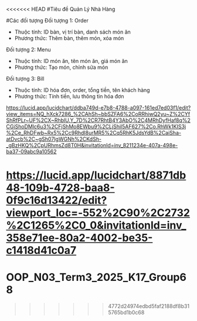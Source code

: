 <<<<<<< HEAD
#Tiêu đề
Quản Lý Nhà Hàng

#Các đối tượng
Đối tượng 1: Order
- Thuộc tính: ID bàn, vị trí bàn, danh sách món ăn
- Phương thức: Thêm bàn, thêm món, xóa món

Đối tượng 2: Menu
- Thuộc tính: ID món ăn, tên món ăn, giá món ăn
- Phương thức: Tạo món, chỉnh sửa món

Đối tượng 3: Bill
- Thuộc tính: ID hóa đơn, order, tổng tiền, tên khách hàng
- Phương thức: Tính tiền, lưu thông tin hóa đơn










https://lucid.app/lucidchart/ddba749d-e7b8-4788-a097-161ed7ed03f1/edit?view_items=NQ_hXck7286_%2CAhSh~bbSZFA6%2CoRRhiwQ2yu~Z%2CYfShRfPLr~UF%2CX~RhblU.Y_7D%2CR7RhtB4Y3AbO%2C4MRhDyfHaf8q%2CGiShoDMlc6u3%2CFjShMo8EWbu9%2CLjShil5AF627%2Co.RhWk1KIS3j%2Ce_RhDFwb~Rx5%2Cc9RhdI8urMR5%2Cq5RhK5JdsYdB%2CaiSha-atDvcb%2C~gSh07IgWGNh%2CKdSh-_gBzHKQ%2CpURhmsZd8T0H&invitationId=inv_8211234e-407a-498e-ba37-09abc9a10562

https://lucid.app/lucidchart/8871db48-109b-4728-baa8-0f9c16d13422/edit?viewport_loc=-552%2C90%2C2732%2C1265%2C0_0&invitationId=inv_358e71ee-80a2-4002-be35-c1418d41c0a7
=======
# OOP_N03_Term3_2025_K17_Group68
>>>>>>> 4772d24974edbd5faf2188df8b315765bd1b0c68


